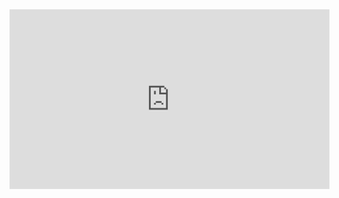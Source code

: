 <iframe width="560" height="315" src="https://www.youtube.com/embed/znNPC5e0NMk?si=MBp-gjvcWjRRpKJ8" title="YouTube video player" frameborder="0" allow="accelerometer; autoplay; clipboard-write; encrypted-media; gyroscope; picture-in-picture; web-share" allowfullscreen></iframe>
